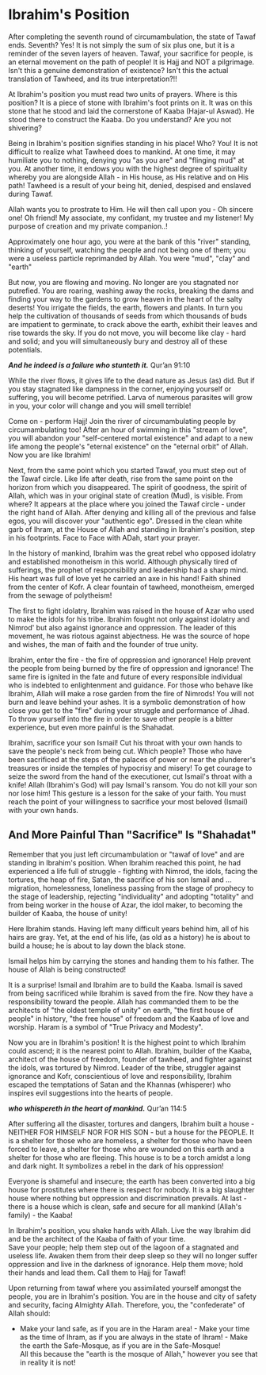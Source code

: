 Ibrahim's Position
==================

After completing the seventh round of circumambulation, the state of
Tawaf ends. Seventh? Yes! It is not simply the sum of six plus one, but
it is a reminder of the seven layers of heaven. Tawaf, your sacrifice
for people, is an eternal movement on the path of people! It is Hajj and
NOT a pilgrimage. Isn't this a genuine demonstration of existence? Isn't
this the actual translation of Tawheed, and its true interpretation?!!

At Ibrahim's position you must read two units of prayers. Where is this
position? It is a piece of stone with Ibrahim's foot prints on it. It
was on this stone that he stood and laid the cornerstone of Kaaba
(Hajar-ul Aswad). He stood there to construct the Kaaba. Do you
understand? Are you not shivering?

Being in Ibrahim's position signifies standing in his place! Who? You!
It is not difficult to realize what Tawheed does to mankind. At one
time, it may humiliate you to nothing, denying you "as you are" and
"flinging mud" at you. At another time, it endows you with the highest
degree of spirituality whereby you are alongside Allah - in His house,
as His relative and on His path! Tawheed is a result of your being hit,
denied, despised and enslaved during Tawaf.

Allah wants you to prostrate to Him. He will then call upon you - Oh
sincere one! Oh friend! My associate, my confidant, my trustee and my
listener! My purpose of creation and my private companion..!

Approximately one hour ago, you were at the bank of this "river"
standing, thinking of yourself, watching the people and not being one of
them; you were a useless particle reprimanded by Allah. You were "mud",
"clay" and "earth"

But now, you are flowing and moving. No longer are you stagnated nor
putrefied. You are roaring, washing away the rocks, breaking the dams
and finding your way to the gardens to grow heaven in the heart of the
salty deserts! You irrigate the fields, the earth, flowers and plants.
In turn you help the cultivation of thousands of seeds from which
thousands of buds are impatient to germinate, to crack above the earth,
exhibit their leaves and rise towards the sky. If you do not move, you
will become like clay - hard and solid; and you will simultaneously bury
and destroy all of these potentials.

***And he indeed is a failure who stunteth it.*** Qur’an 91:10

While the river flows, it gives life to the dead nature as Jesus (as)
did. But if you stay stagnated like dampness in the corner, enjoying
yourself or suffering, you will become petrified. Larva of numerous
parasites will grow in you, your color will change and you will smell
terrible!

Come on - perform Hajj! Join the river of circumambulating people by
circumambulating too! After an hour of swimming in this "stream of
love", you will abandon your "self-centered mortal existence" and adapt
to a new life among the people's "eternal existence" on the "eternal
orbit" of Allah. Now you are like Ibrahim!

Next, from the same point which you started Tawaf, you must step out of
the Tawaf circle. Like life after death, rise from the same point on the
horizon from which you disappeared. The spirit of goodness, the spirit
of Allah, which was in your original state of creation (Mud), is
visible. From where? It appears at the place where you joined the Tawaf
circle - under the right hand of Allah. After denying and killing all of
the previous and false egos, you will discover your "authentic ego".
Dressed in the clean white garb of Ihram, at the House of Allah and
standing in Ibrahim's position, step in his footprints. Face to Face
with ADah, start your prayer.

In the history of mankind, Ibrahim was the great rebel who opposed
idolatry and established monotheism in this world. Although physically
tired of sufferings, the prophet of responsibility and leadership had a
sharp mind. His heart was full of love yet he carried an axe in his
hand! Faith shined from the center of Kofr. A clear fountain of tawheed,
monotheism, emerged from the sewage of polytheism!

The first to fight idolatry, Ibrahim was raised in the house of Azar who
used to make the idols for his tribe. Ibrahim fought not only against
idolatry and Nimrod' but also against ignorance and oppression. The
leader of this movement, he was riotous against abjectness. He was the
source of hope and wishes, the man of faith and the founder of true
unity.

Ibrahim, enter the fire - the fire of oppression and ignorance! Help
prevent the people from being burned by the fire of oppression and
ignorance! The same fire is ignited in the fate and future of every
responsible individual who is indebted to enlightenment and guidance.
For those who behave like Ibrahim, Allah will make a rose garden from
the fire of Nimrods! You will not burn and leave behind your ashes. It
is a symbolic demonstration of how close you get to the "fire" during
your struggle and performance of Jihad. To throw yourself into the fire
in order to save other people is a bitter experience, but even more
painful is the Shahadat.

Ibrahim, sacrifice your son Ismail! Cut his throat with your own hands
to save the people's neck from being cut. Which people? Those who have
been sacrificed at the steps of the palaces of power or near the
plunderer's treasures or inside the temples of hypocrisy and misery! To
get courage to seize the sword from the hand of the executioner, cut
Ismail's throat with a knife! Allah (Ibrahim's God) will pay Ismail's
ransom. You do not kill your son nor lose him! This gesture is a lesson
for the sake of your faith. You must reach the point of your willingness
to sacrifice your most beloved (Ismail) with your own hands.

And More Painful Than "Sacrifice" Is "Shahadat"
-----------------------------------------------

Remember that you just left circumambulation or "tawaf of love" and are
standing in Ibrahim's position. When Ibrahim reached this point, he had
experienced a life full of struggle - fighting with Nimrod, the idols,
facing the tortures, the heap of fire, Satan, the sacrifice of his son
Ismail and ... migration, homelessness, loneliness passing from the
stage of prophecy to the stage of leadership, rejecting "individuality"
and adopting "totality" and from being worker in the house of Azar, the
idol maker, to becoming the builder of Kaaba, the house of unity!

Here Ibrahim stands. Having left many difficult years behind him, all of
his hairs are gray. Yet, at the end of his life, (as old as a history)
he is about to build a house; he is about to lay down the black stone.

Ismail helps him by carrying the stones and handing them to his father.
The house of Allah is being constructed!

It is a surprise! Ismail and Ibrahim are to build the Kaaba. Ismail is
saved from being sacrificed while Ibrahim is saved from the fire. Now
they have a responsibility toward the people. Allah has commanded them
to be the architects of "the oldest temple of unity" on earth, "the
first house of people" in history, "the free house" of freedom and the
Kaaba of love and worship. Haram is a symbol of "True Privacy and
Modesty".

Now you are in Ibrahim's position! It is the highest point to which
Ibrahim could ascend; it is the nearest point to Allah. Ibrahim, builder
of the Kaaba, architect of the house of freedom, founder of tawheed, and
fighter against the idols, was tortured by Nimrod. Leader of the tribe,
struggler against ignorance and Kofr, conscientious of love and
responsibility, Ibrahim escaped the temptations of Satan and the Khannas
(whisperer) who inspires evil suggestions into the hearts of people.

***who whispereth in the heart of mankind.*** Qur’an 114:5

After suffering all the disaster, tortures and dangers, Ibrahim built a
house - NEITHER FOR HIMSELF NOR FOR HIS SON - but a house for the
PEOPLE. It is a shelter for those who are homeless, a shelter for those
who have been forced to leave, a shelter for those who are wounded on
this earth and a shelter for those who are fleeing. This house is to be
a torch amidst a long and dark night. It symbolizes a rebel in the dark
of his oppression!

Everyone is shameful and insecure; the earth has been converted into a
big house for prostitutes where there is respect for nobody. It is a big
slaughter house where nothing but oppression and discrimination
prevails. At last - there is a house which is clean, safe and secure for
all mankind (Allah's family) - the Kaaba!

In Ibrahim's position, you shake hands with Allah. Live the way Ibrahim
did and be the architect of the Kaaba of faith of your time.  
 Save your people; help them step out of the lagoon of a stagnated and
useless life. Awaken them from their deep sleep so they will no longer
suffer oppression and live in the darkness of ignorance. Help them move;
hold their hands and lead them. Call them to Hajj for Tawaf!

Upon returning from tawaf where you assimilated yourself amongst the
people, you are in Ibrahim's position. You are in the house and city of
safety and security, facing Almighty Allah. Therefore, you, the
"confederate" of Allah should:  
 - Make your land safe, as if you are in the Haram area! - Make your
time as the time of Ihram, as if you are always in the state of Ihram! -
Make the earth the Safe-Mosque, as if you are in the Safe-Mosque!  
 All this because the "earth is the mosque of Allah," however you see
that in reality it is not!


